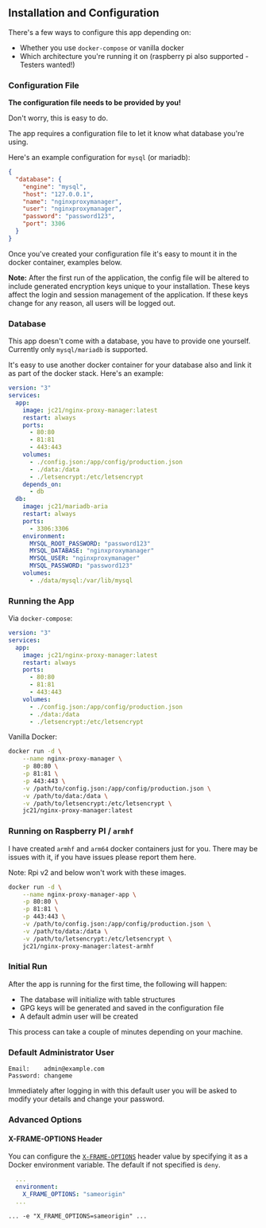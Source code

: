 ## Installation and Configuration

There's a few ways to configure this app depending on:

- Whether you use `docker-compose` or vanilla docker
- Which architecture you're running it on (raspberry pi also supported - Testers wanted!)

### Configuration File

**The configuration file needs to be provided by you!**

Don't worry, this is easy to do.

The app requires a configuration file to let it know what database you're using.

Here's an example configuration for `mysql` (or mariadb):

```json
{
  "database": {
    "engine": "mysql",
    "host": "127.0.0.1",
    "name": "nginxproxymanager",
    "user": "nginxproxymanager",
    "password": "password123",
    "port": 3306
  }
}
```

Once you've created your configuration file it's easy to mount it in the docker container, examples below.

**Note:** After the first run of the application, the config file will be altered to include generated encryption keys unique to your installation. These keys
affect the login and session management of the application. If these keys change for any reason, all users will be logged out.


### Database

This app doesn't come with a database, you have to provide one yourself. Currently only `mysql/mariadb` is supported.

It's easy to use another docker container for your database also and link it as part of the docker stack. Here's an example:

```yml
version: "3"
services:
  app:
    image: jc21/nginx-proxy-manager:latest
    restart: always
    ports:
      - 80:80
      - 81:81
      - 443:443
    volumes:
      - ./config.json:/app/config/production.json
      - ./data:/data
      - ./letsencrypt:/etc/letsencrypt
    depends_on:
      - db
  db:
    image: jc21/mariadb-aria
    restart: always
    ports:
      - 3306:3306
    environment:
      MYSQL_ROOT_PASSWORD: "password123"
      MYSQL_DATABASE: "nginxproxymanager"
      MYSQL_USER: "nginxproxymanager"
      MYSQL_PASSWORD: "password123"
    volumes:
      - ./data/mysql:/var/lib/mysql
```


### Running the App

Via `docker-compose`:

```yml
version: "3"
services:
  app:
    image: jc21/nginx-proxy-manager:latest
    restart: always
    ports:
      - 80:80
      - 81:81
      - 443:443
    volumes:
      - ./config.json:/app/config/production.json
      - ./data:/data
      - ./letsencrypt:/etc/letsencrypt
```

Vanilla Docker:

```bash
docker run -d \
    --name nginx-proxy-manager \
    -p 80:80 \
    -p 81:81 \
    -p 443:443 \
    -v /path/to/config.json:/app/config/production.json \
    -v /path/to/data:/data \
    -v /path/to/letsencrypt:/etc/letsencrypt \
    jc21/nginx-proxy-manager:latest
```


### Running on Raspberry PI / `armhf`

I have created `armhf` and `arm64` docker containers just for you. There may be issues with it,
if you have issues please report them here.

Note: Rpi v2 and below won't work with these images.

```bash
docker run -d \
    --name nginx-proxy-manager-app \
    -p 80:80 \
    -p 81:81 \
    -p 443:443 \
    -v /path/to/config.json:/app/config/production.json \
    -v /path/to/data:/data \
    -v /path/to/letsencrypt:/etc/letsencrypt \
    jc21/nginx-proxy-manager:latest-armhf
```


### Initial Run

After the app is running for the first time, the following will happen:

- The database will initialize with table structures
- GPG keys will be generated and saved in the configuration file
- A default admin user will be created

This process can take a couple of minutes depending on your machine.


### Default Administrator User

```
Email:    admin@example.com
Password: changeme
```

Immediately after logging in with this default user you will be asked to modify your details and change your password.


### Advanced Options

#### X-FRAME-OPTIONS Header

You can configure the [`X-FRAME-OPTIONS`](https://developer.mozilla.org/en-US/docs/Web/HTTP/Headers/X-Frame-Options) header
value by specifying it as a Docker environment variable. The default if not specified is `deny`.

```yml
  ...
  environment:
    X_FRAME_OPTIONS: "sameorigin"
  ...
```

```
... -e "X_FRAME_OPTIONS=sameorigin" ...
```

